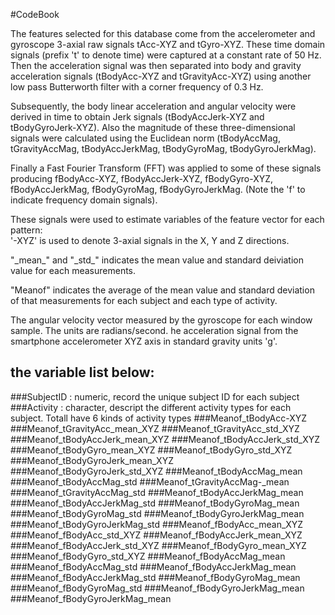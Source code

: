 #CodeBook


The features selected for this database come from the accelerometer and gyroscope 3-axial raw signals tAcc-XYZ and tGyro-XYZ. These time domain signals (prefix 't' to denote time) were captured at a constant rate of 50 Hz. Then the acceleration signal was then separated into body and gravity acceleration signals (tBodyAcc-XYZ and tGravityAcc-XYZ) using another low pass Butterworth filter with a corner frequency of 0.3 Hz.

Subsequently, the body linear acceleration and angular velocity were derived in time to obtain Jerk signals (tBodyAccJerk-XYZ and tBodyGyroJerk-XYZ). Also the magnitude of these three-dimensional signals were calculated using the Euclidean norm (tBodyAccMag, tGravityAccMag, tBodyAccJerkMag, tBodyGyroMag, tBodyGyroJerkMag). 

Finally a Fast Fourier Transform (FFT) was applied to some of these signals producing fBodyAcc-XYZ, fBodyAccJerk-XYZ, fBodyGyro-XYZ, fBodyAccJerkMag, fBodyGyroMag, fBodyGyroJerkMag. (Note the 'f' to indicate frequency domain signals). 

These signals were used to estimate variables of the feature vector for each pattern:  
'-XYZ' is used to denote 3-axial signals in the X, Y and Z directions.

"\_mean\_" and "\_std\_" indicates the mean value and standard deiviation value for each measurements.

"Meanof" indicates the average of the mean value and standard deviation of that measurements for each subject and each type of activity.

The angular velocity vector measured by the gyroscope for each window sample. The units are radians/second. 
he acceleration signal from the smartphone accelerometer XYZ axis in standard gravity units 'g'. 

## the variable list below:

###SubjectID : 
numeric, record the unique subject ID for each subject
###Activity : 
character, descript the different activity types for each subject. Totall have 6 kinds of activity types
###Meanof_tBodyAcc-XYZ 
###Meanof_tGravityAcc_mean_XYZ
###Meanof_tGravityAcc_std_XYZ
###Meanof_tBodyAccJerk_mean_XYZ
###Meanof_tBodyAccJerk_std_XYZ
###Meanof_tBodyGyro_mean_XYZ
###Meanof_tBodyGyro_std_XYZ
###Meanof_tBodyGyroJerk_mean_XYZ
###Meanof_tBodyGyroJerk_std_XYZ
###Meanof_tBodyAccMag_mean
###Meanof_tBodyAccMag_std
###Meanof_tGravityAccMag-_mean
###Meanof_tGravityAccMag_std
###Meanof_tBodyAccJerkMag_mean
###Meanof_tBodyAccJerkMag_std
###Meanof_tBodyGyroMag_mean
###Meanof_tBodyGyroMag_std
###Meanof_tBodyGyroJerkMag_mean
###Meanof_tBodyGyroJerkMag_std
###Meanof_fBodyAcc_mean_XYZ
###Meanof_fBodyAcc_std_XYZ
###Meanof_fBodyAccJerk_mean_XYZ
###Meanof_fBodyAccJerk_std_XYZ
###Meanof_fBodyGyro_mean_XYZ
###Meanof_fBodyGyro_std_XYZ
###Meanof_fBodyAccMag_mean
###Meanof_fBodyAccMag_std
###Meanof_fBodyAccJerkMag_mean
###Meanof_fBodyAccJerkMag_std
###Meanof_fBodyGyroMag_mean
###Meanof_fBodyGyroMag_std
###Meanof_fBodyGyroJerkMag_mean
###Meanof_fBodyGyroJerkMag_mean

